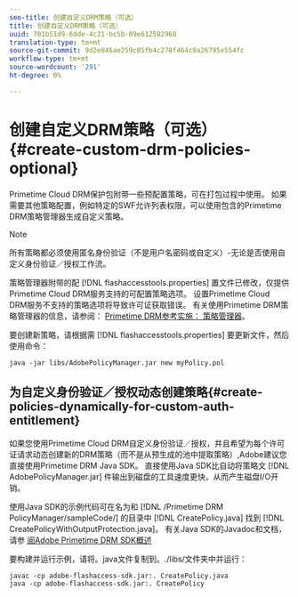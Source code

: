 ```yaml
---
seo-title: 创建自定义DRM策略（可选）
title: 创建自定义DRM策略（可选）
uuid: 701b51d9-6dde-4c21-bc5b-09e612582968
translation-type: tm+mt
source-git-commit: 9d2e046ae259c05fb4c278f464c9a26795e554fc
workflow-type: tm+mt
source-wordcount: '291'
ht-degree: 0%

---
```



# 创建自定义DRM策略（可选）{#create-custom-drm-policies-optional}

Primetime Cloud DRM保护包附带一些预配置策略，可在打包过程中使用。 如果需要其他策略配置，例如特定的SWF允许列表权限，可以使用包含的Primetime DRM策略管理器生成自定义策略。

>[!NOTE]
>
>所有策略都必须使用匿名身份验证（不是用户名密码或自定义）-无论是否使用自定义身份验证／授权工作流。

策略管理器附带的配 [!DNL flashaccesstools.properties] 置文件已修改，仅提供Primetime Cloud DRM服务支持的可配置策略选项。 设置Primetime Cloud DRM服务不支持的策略选项将导致许可证获取错误。 有关使用Primetime DRM策略管理器的信息，请参阅： [Primetime DRM参考实施： 策略管理器](https://help.adobe.com/en_US/primetime/drm/5.3/reference_implementations/index.html#concept-DRM_Policy_Manager)。

要创建新策略，请根据需 [!DNL flashaccesstools.properties] 要更新文件，然后使用命令：

```
java -jar libs/AdobePolicyManager.jar new myPolicy.pol
```

## 为自定义身份验证／授权动态创建策略{#create-policies-dynamically-for-custom-auth-entitlement}

如果您使用Primetime Cloud DRM自定义身份验证／授权，并且希望为每个许可证请求动态创建新的DRM策略（而不是从预生成的池中提取策略）,Adobe建议您直接使用Primetime DRM Java SDK。 直接使用Java SDK比自动将策略文 [!DNL AdobePolicyManager.jar] 件输出到磁盘的工具速度更快，从而产生磁盘I/O开销。

使用Java SDK的示例代码可在名为和 [!DNL /Primetime DRM PolicyManager/sampleCode/] 的目录中 [!DNL CreatePolicy.java] 找到 [!DNL CreatePolicyWithOutputProtection.java]。 有关Java SDK的Javadoc和文档，请参 [阅Adobe Primetime DRM SDK概述](../../../digital-rights-management/drm-sdk-overview/overview.md)

要构建并运行示例，请将。java文件复制到。./libs/文件夹中并运行：

```
javac -cp adobe-flashaccess-sdk.jar:. CreatePolicy.java
java -cp adobe-flashaccess-sdk.jar:. CreatePolicy
```
